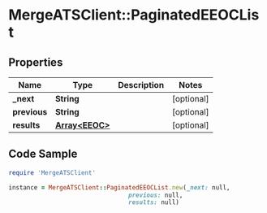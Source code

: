# MergeATSClient::PaginatedEEOCList

## Properties

Name | Type | Description | Notes
------------ | ------------- | ------------- | -------------
**_next** | **String** |  | [optional] 
**previous** | **String** |  | [optional] 
**results** | [**Array&lt;EEOC&gt;**](EEOC.md) |  | [optional] 

## Code Sample

```ruby
require 'MergeATSClient'

instance = MergeATSClient::PaginatedEEOCList.new(_next: null,
                                 previous: null,
                                 results: null)
```


